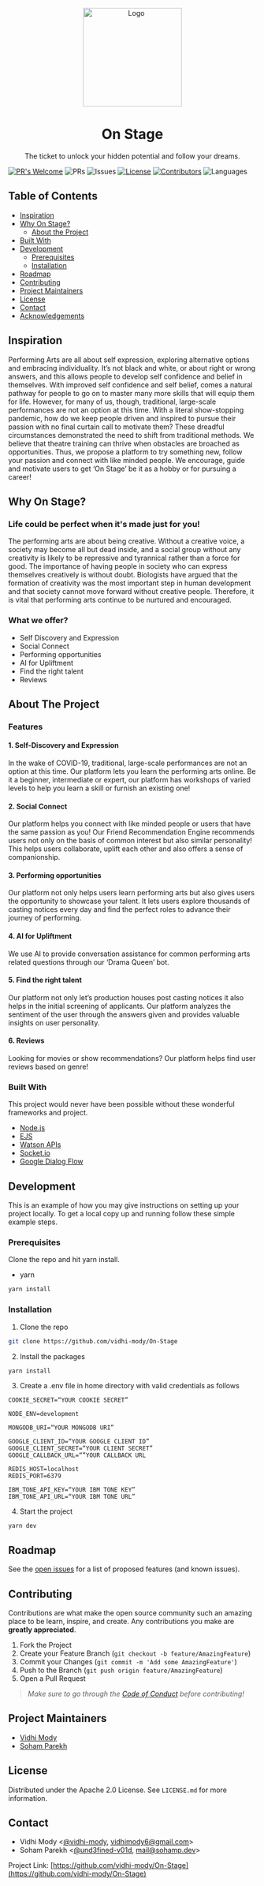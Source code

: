 <p align="center">
    <img src="https://www.pngrepo.com/png/191941/512/theatre-drama.png" width="200" alt="Logo">
  <h1 align="center">On Stage</h1>

  <p align="center">
    The ticket to unlock your hidden potential and follow your dreams.
  </p>
</p>

[![PR's Welcome](https://img.shields.io/badge/PRs-welcome-brightgreen.svg?style=flat)](https://github.com/vidhi-mody/On-Stage/pulls)
![PRs](https://img.shields.io/github/issues-pr-closed/vidhi-mody/On-Stage?color=pink)
![Issues](https://img.shields.io/github/issues/vidhi-mody/On-Stage?color=purple)
[![License](https://img.shields.io/badge/License-Apache%202.0-blue.svg)](https://opensource.org/licenses/Apache-2.0)
[![Contributors](https://img.shields.io/github/contributors/vidhi-mody/On-Stage)]()
![Languages](https://img.shields.io/github/languages/count/vidhi-mody/On-Stage?color=orange)


<!-- TABLE OF CONTENTS -->

## Table of Contents

- [Inspiration](#inspiration)
- [Why On Stage?](#why-on-stage)
  - [About the Project](#about-the-project)
- [Built With](#built-with)
- [Development](#development)
  - [Prerequisites](#prerequisites)
  - [Installation](#installation)
- [Roadmap](#roadmap)
- [Contributing](#contributing)
- [Project Maintainers](#project-maintainers)
- [License](#license)
- [Contact](#contact)
- [Acknowledgements](#acknowledgements)

## Inspiration

Performing Arts are all about self expression, exploring alternative options and embracing individuality. It’s not black and white, or about right or wrong answers, and this allows people to develop self confidence and belief in themselves. With improved self confidence and self belief, comes a natural pathway for people to go on to master many more skills that will equip them for life. However, for many of us, though, traditional, large-scale performances are not an option at this time. With a literal show-stopping pandemic, how do we keep people driven and inspired to pursue their passion with no final curtain call to motivate them? These dreadful circumstances demonstrated the need to shift from traditional methods. We believe that theatre training can thrive when obstacles are broached as opportunities. Thus, we propose a platform to try something new, follow your passion and connect with like minded people.  We encourage, guide and motivate users to get ‘On Stage’ be it as a hobby or for pursuing a career! 

<!-- ABOUT THE PROJECT -->

## Why On Stage?

### Life could be perfect when it's made just for you!

The performing arts are about being creative. Without a creative voice, a society may become all but dead inside, and a social group without any creativity is likely to be repressive and tyrannical rather than a force for good. The importance of having people in society who can express themselves creatively is without doubt. Biologists have argued that the formation of creativity was the most important step in human development and that society cannot move forward without creative people. Therefore, it is vital that performing arts continue to be nurtured and encouraged.

### What we offer?

- Self Discovery and Expression
- Social Connect
- Performing opportunities
- AI for Upliftment
- Find the right talent
- Reviews

## About The Project

### Features

#### 1. Self-Discovery and Expression

In the wake of COVID-19, traditional, large-scale performances are not an option at this time. Our platform lets you learn the performing arts online. Be it a beginner, intermediate or expert, our platform has workshops of varied levels to help you learn a skill or furnish an existing one!

#### 2. Social Connect

Our platform helps you connect with like minded people or users that have the same passion as you! Our Friend Recommendation Engine recommends users not only on the basis of common interest but also similar personality! This helps users collaborate, uplift each other and also offers a sense of companionship.

#### 3. Performing opportunities

Our platform not only helps users learn performing arts but also gives users the opportunity to showcase your talent. It lets users explore thousands of casting notices every day and find the perfect roles to advance their journey of performing.

#### 4. AI for Upliftment

We use AI to provide conversation assistance for common performing arts related questions through our ‘Drama Queen’ bot.

#### 5. Find the right talent

Our platform not only let’s production houses post casting notices it also helps in the initial screening of applicants. Our platform analyzes the sentiment of the user through the answers given and provides valuable insights on user personality.

#### 6. Reviews

Looking for movies or show recommendations? Our platform helps find user reviews based on genre! 


### Built With

This project would never have been possible without these wonderful frameworks and project.

- [Node.js](https://nodejs.org)
- [EJS](https://ejs.co)
- [Watson APIs](https://github.com/watson-developer-cloud/node-sdk#readme)
- [Socket.io](https://www.npmjs.com/package/socket.io)
- [Google Dialog Flow](https://cloud.google.com/dialogflow/docs)

<!-- GETTING STARTED -->

## Development

This is an example of how you may give instructions on setting up your project locally.
To get a local copy up and running follow these simple example steps.

### Prerequisites

Clone the repo and hit yarn install.

- yarn

```sh
yarn install
```

### Installation

1. Clone the repo

```sh
git clone https://github.com/vidhi-mody/On-Stage
```

2. Install the packages

```sh
yarn install
```

3. Create a .env file in home directory with valid credentials as follows

```
COOKIE_SECRET=“YOUR COOKIE SECRET”

NODE_ENV=development

MONGODB_URI=“YOUR MONGODB URI”

GOOGLE_CLIENT_ID=“YOUR GOOGLE CLIENT ID”
GOOGLE_CLIENT_SECRET=“YOUR CLIENT SECRET”
GOOGLE_CALLBACK_URL=“”YOUR CALLBACK URL

REDIS_HOST=localhost
REDIS_PORT=6379

IBM_TONE_API_KEY=“YOUR IBM TONE KEY”
IBM_TONE_API_URL=“YOUR IBM TONE URL”
```

4. Start the project

```JS
yarn dev
```

<!-- ROADMAP -->

## Roadmap

See the [open issues](https://github.com/vidhi-mody/On-Stage/issues) for a list of proposed features (and known issues).

<!-- CONTRIBUTING -->

## Contributing

Contributions are what make the open source community such an amazing place to be learn, inspire, and create. Any contributions you make are **greatly appreciated**.

1. Fork the Project
2. Create your Feature Branch (`git checkout -b feature/AmazingFeature`)
3. Commit your Changes (`git commit -m 'Add some AmazingFeature'`)
4. Push to the Branch (`git push origin feature/AmazingFeature`)
5. Open a Pull Request

> _Make sure to go through the [Code of Conduct](CODE_OF_CONDUCT.md) before contributing!_


## Project Maintainers

- [Vidhi Mody](https://www.vidhimody.me/)
- [Soham Parekh](https://www.sohamp.dev)

<!-- LICENSE -->

## License

Distributed under the Apache 2.0 License. See `LICENSE.md` for more information.

<!-- CONTACT -->

## Contact

- Vidhi Mody <[@vidhi-mody](https://github.com/vidhi-mody), [vidhimody6@gmail.com](vidhimody6@gmail.com])>
- Soham Parekh <[@und3fined-v01d](https://github.com/und3fined-v01d), [mail@sohamp.dev](mail@sohamp.dev)>

Project Link: [https://github.com/vidhi-mody/On-Stage](https://github.com/vidhi-mody/On-Stage)


